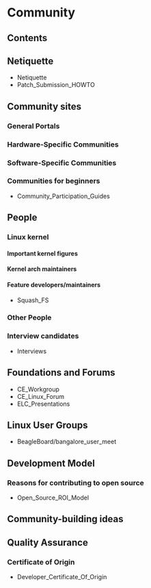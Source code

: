 # Community
## Contents
## Netiquette
* Netiquette
* Patch_Submission_HOWTO
## Community sites
### General Portals
### Hardware-Specific Communities
### Software-Specific Communities
### Communities for beginners
* Community_Participation_Guides
## People
### Linux kernel
#### Important kernel figures
#### Kernel arch maintainers
#### Feature developers/maintainers
* Squash_FS
### Other People
### Interview candidates
* Interviews
## Foundations and Forums
* CE_Workgroup
* CE_Linux_Forum
* ELC_Presentations
## Linux User Groups
* BeagleBoard/bangalore_user_meet
## Development Model
### Reasons for contributing to open source
* Open_Source_ROI_Model
## Community-building ideas
## Quality Assurance
### Certificate of Origin
* Developer_Certificate_Of_Origin
